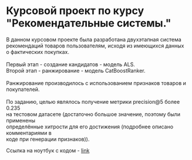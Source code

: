 # Курсовой проект по курсу "Рекомендательные системы."  
В данном курсовом проекте была разработана двухэтапная система  
рекомендаций товаров пользователям, исходя из имеющихся данных  
о фактических покупках.  
<br>
Первый этап - создание кандидатов - модель ALS.  
Второй этап - ранжирование - модель CatBoostRanker.  
<br>
Ранжирование производилось с использованием признаков товаров и  
покупателей.  
<br>
По заданию, целью являлось получение метрики precision@5 более 0.235  
на тестовом датасете (достаточно большое значение, поэтому были применены  
определённые хитрости для его достижения (подробнее описано комментариями в  
коде при генерации признаков)).  
  
Ссылка на ноутбук с кодом - [link](Lesson_8_task.ipynb)
